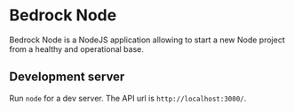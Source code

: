 # Bedrock Node

Bedrock Node is a NodeJS application allowing to start a new Node project from a healthy and operational base.

## Development server

Run `node` for a dev server. The API url is `http://localhost:3000/`.

<!-- ## Running unit tests

Run `npm run test` to execute the unit tests.

## Running end-to-end tests

Run `npm run e2e` to execute the end-to-end tests. -->
